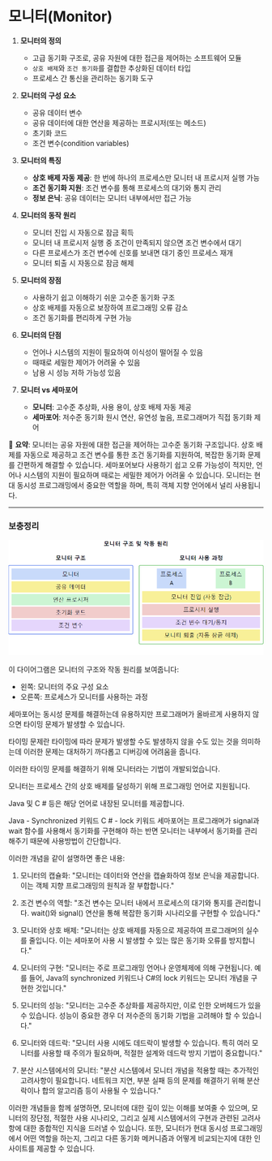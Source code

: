 # 모니터(Monitor)


1. **모니터의 정의**
    - 고급 동기화 구조로, 공유 자원에 대한 접근을 제어하는 소프트웨어 모듈
    - `상호 배제`와 `조건 동기화`를 결합한 추상화된 데이터 타입
    - 프로세스 간 통신을 관리하는 동기화 도구


2. **모니터의 구성 요소**
    - 공유 데이터 변수
    - 공유 데이터에 대한 연산을 제공하는 프로시저(또는 메소드)
    - 초기화 코드
    - 조건 변수(condition variables)


3. **모니터의 특징**
    - **상호 배제 자동 제공**: 한 번에 하나의 프로세스만 모니터 내 프로시저 실행 가능
    - **조건 동기화 지원**: 조건 변수를 통해 프로세스의 대기와 통지 관리
    - **정보 은닉**: 공유 데이터는 모니터 내부에서만 접근 가능


4. **모니터의 동작 원리**
    - 모니터 진입 시 자동으로 잠금 획득
    - 모니터 내 프로시저 실행 중 조건이 만족되지 않으면 조건 변수에서 대기
    - 다른 프로세스가 조건 변수에 신호를 보내면 대기 중인 프로세스 재개
    - 모니터 퇴출 시 자동으로 잠금 해제


5. **모니터의 장점**
    - 사용하기 쉽고 이해하기 쉬운 고수준 동기화 구조
    - 상호 배제를 자동으로 보장하여 프로그래밍 오류 감소
    - 조건 동기화를 편리하게 구현 가능


6. **모니터의 단점**
    - 언어나 시스템의 지원이 필요하여 이식성이 떨어질 수 있음
    - 때때로 세밀한 제어가 어려울 수 있음
    - 남용 시 성능 저하 가능성 있음


7. **모니터 vs 세마포어**
    - **모니터**: 고수준 추상화, 사용 용이, 상호 배제 자동 제공
    - **세마포어**: 저수준 동기화 원시 연산, 유연성 높음, 프로그래머가 직접 동기화 제어


📌 **요약**: 모니터는 공유 자원에 대한 접근을 제어하는 고수준 동기화 구조입니다. 상호 배제를 자동으로 제공하고 조건 변수를 통한 조건 동기화를 지원하여, 복잡한 동기화 문제를 간편하게 해결할 수 있습니다. 세마포어보다 사용하기 쉽고 오류 가능성이 적지만, 언어나 시스템의 지원이 필요하며 때로는 세밀한 제어가 어려울 수 있습니다. 모니터는 현대 동시성 프로그래밍에서 중요한 역할을 하며, 특히 객체 지향 언어에서 널리 사용됩니다.


___
### 보충정리

![img.png](모니터.png)


이 다이어그램은 모니터의 구조와 작동 원리를 보여줍니다:
- 왼쪽: 모니터의 주요 구성 요소
- 오른쪽: 프로세스가 모니터를 사용하는 과정


세마포어는 동시성 문제를 해결하는데 유용하지만 프로그래머가 올바르게 사용하지 않으면 타이밍 문제가 발생할 수 있습니다.

타이밍 문제란 타이밍에 따라 문제가 발생할 수도 발생하지 않을 수도 있는 것을 의미하는데 이러한 문제는 대처하기 까다롭고 디버깅에 어려움을 줍니다.

이러한 타이밍 문제를 해결하기 위해 모니터라는 기법이 개발되었습니다.


모니터는 프로세스 간의 상호 배제를 달성하기 위해 프로그래밍 언어로 지원됩니다.

Java 및 C # 등은 해당 언어로 내장된 모니터를 제공합니다.

Java - Synchronized 키워드
C # - lock 키워드
세마포어는 프로그래머가 signal과 wait 함수를 사용해서 동기화를 구현해야 하는 반면 모니터는 내부에서 동기화를 관리해주기 때문에 사용방법이 간단합니다.


이러한 개념을 같이 설명하면 좋은 내용:

1. 모니터의 캡슐화:
   "모니터는 데이터와 연산을 캡슐화하여 정보 은닉을 제공합니다. 이는 객체 지향 프로그래밍의 원칙과 잘 부합합니다."

2. 조건 변수의 역할:
   "조건 변수는 모니터 내에서 프로세스의 대기와 통지를 관리합니다. wait()와 signal() 연산을 통해 복잡한 동기화 시나리오를 구현할 수 있습니다."

3. 모니터와 상호 배제:
   "모니터는 상호 배제를 자동으로 제공하여 프로그래머의 실수를 줄입니다. 이는 세마포어 사용 시 발생할 수 있는 많은 동기화 오류를 방지합니다."

4. 모니터의 구현:
   "모니터는 주로 프로그래밍 언어나 운영체제에 의해 구현됩니다. 예를 들어, Java의 synchronized 키워드나 C#의 lock 키워드는 모니터 개념을 구현한 것입니다."

5. 모니터의 성능:
   "모니터는 고수준 추상화를 제공하지만, 이로 인한 오버헤드가 있을 수 있습니다. 성능이 중요한 경우 더 저수준의 동기화 기법을 고려해야 할 수 있습니다."

6. 모니터와 데드락:
   "모니터 사용 시에도 데드락이 발생할 수 있습니다. 특히 여러 모니터를 사용할 때 주의가 필요하며, 적절한 설계와 데드락 방지 기법이 중요합니다."

7. 분산 시스템에서의 모니터:
   "분산 시스템에서 모니터 개념을 적용할 때는 추가적인 고려사항이 필요합니다. 네트워크 지연, 부분 실패 등의 문제를 해결하기 위해 분산 락이나 합의 알고리즘 등이 사용될 수 있습니다."

이러한 개념들을 함께 설명하면, 모니터에 대한 깊이 있는 이해를 보여줄 수 있으며, 모니터의 장단점, 적절한 사용 시나리오, 그리고 실제 시스템에서의 구현과 관련된 고려사항에 대한 종합적인 지식을 드러낼 수 있습니다. 또한, 모니터가 현대 동시성 프로그래밍에서 어떤 역할을 하는지, 그리고 다른 동기화 메커니즘과 어떻게 비교되는지에 대한 인사이트를 제공할 수 있습니다.